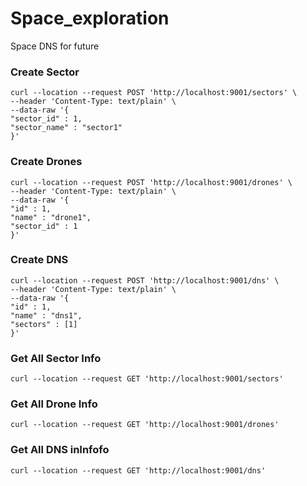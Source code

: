 # Space_exploration
Space DNS for future 

### Create Sector
```
curl --location --request POST 'http://localhost:9001/sectors' \
--header 'Content-Type: text/plain' \
--data-raw '{
"sector_id" : 1,
"sector_name" : "sector1"
}'
```

### Create Drones
```
curl --location --request POST 'http://localhost:9001/drones' \
--header 'Content-Type: text/plain' \
--data-raw '{
"id" : 1,
"name" : "drone1",
"sector_id" : 1
}'
```

### Create DNS
```
curl --location --request POST 'http://localhost:9001/dns' \
--header 'Content-Type: text/plain' \
--data-raw '{
"id" : 1,
"name" : "dns1",
"sectors" : [1]
}'
```

### Get All Sector Info
```
curl --location --request GET 'http://localhost:9001/sectors'
```
### Get All Drone Info
```
curl --location --request GET 'http://localhost:9001/drones'
```

### Get All DNS inInfofo
```
curl --location --request GET 'http://localhost:9001/dns'
```
